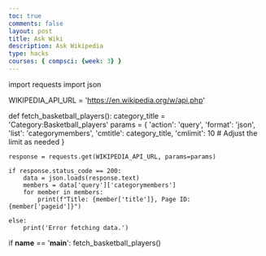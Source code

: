 ```yaml
---
toc: true
comments: false
layout: post
title: Ask Wiki
description: Ask Wikipedia
type: hacks
courses: { compsci: {week: 3} }
---
```

import requests
import json

WIKIPEDIA_API_URL = 'https://en.wikipedia.org/w/api.php'

def fetch_basketball_players():
    category_title = 'Category:Basketball_players'
    params = {
        'action': 'query',
        'format': 'json',
        'list': 'categorymembers',
        'cmtitle': category_title,
        'cmlimit': 10  # Adjust the limit as needed
    }

    response = requests.get(WIKIPEDIA_API_URL, params=params)

    if response.status_code == 200:
        data = json.loads(response.text)
        members = data['query']['categorymembers']
        for member in members:
            print(f"Title: {member['title']}, Page ID: {member['pageid']}")

    else:
        print('Error fetching data.')

if __name__ == '__main__':
    fetch_basketball_players()
